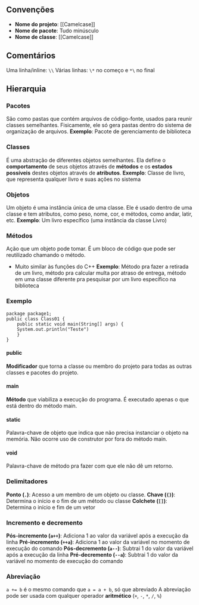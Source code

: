 ## Convenções
- **Nome do projeto**: [[Camelcase]]
- **Nome de pacote**: Tudo minúsculo
- **Nome de classe**: [[Camelcase]]
## Comentários
Uma linha/inline: `\\`
Várias linhas: `\*` no começo e `*\` no final
## Hierarquia
### Pacotes
São como pastas que contém arquivos de código-fonte, usados para reunir classes semelhantes.
Fisicamente, ele só gera pastas dentro do sistema de organização de arquivos.
**Exemplo**: Pacote de gerenciamento de biblioteca
### Classes
É uma abstração de diferentes objetos semelhantes. Ela define o **comportamento** de seus objetos através de **métodos** e os **estados possíveis** destes objetos através de **atributos**.
**Exemplo**: Classe de livro, que representa qualquer livro e suas ações no sistema
### Objetos
Um objeto é uma instância única de uma classe. Ele é usado dentro de uma classe e tem atributos, como peso, nome, cor, e métodos, como andar, latir, etc.
**Exemplo**: Um livro específico (uma instância da classe Livro)
### Métodos
Ação que um objeto pode tomar. É um bloco de código que pode ser reutilizado chamando o método.
- Muito similar às funções do C++
**Exemplo**: Método pra fazer a retirada de um livro, método pra calcular multa por atraso de entrega, método em uma classe diferente pra pesquisar por um livro específico na biblioteca
### Exemplo
	package package1;
	public class Class01 {
		public static void main(String[] args) {
		System.out.println("Teste")
		}
	}
#### public
**Modificador** que torna a classe ou membro do projeto para todas as outras classes e pacotes do projeto.
#### main
**Método** que viabiliza a execução do programa. É executado apenas o que está dentro do método main.
#### static
Palavra-chave de objeto que indica que não precisa instanciar o objeto na memória. Não ocorre uso de construtor por fora do método main.
#### void
Palavra-chave de método pra fazer com que ele não dê um retorno.
### Delimitadores
**Ponto (`.`)**: Acesso a um membro de um objeto ou classe.
**Chave (`{}`)**: Determina o início e o fim de um método ou classe
**Colchete (`[]`)**: Determina o início e fim de um vetor
### Incremento e decremento
**Pós-incremento (`a++`)**: Adiciona 1 ao valor da variável após a execução da linha
**Pré-incremento (`++a`)**: Adiciona 1 ao valor da variável no momento de execução do comando
**Pós-decremento (`a--`)**: Subtrai 1 do valor da variável após a execução da linha
**Pré-decremento (`--a`)**: Subtrai 1 do valor da variável no momento de execução do comando
### Abreviação
`a += b` é o mesmo comando que `a = a + b`, só que abreviado
	A abreviação pode ser usada com qualquer operador **aritmético** (`+`, `-`, `*`, `/`, `%`)